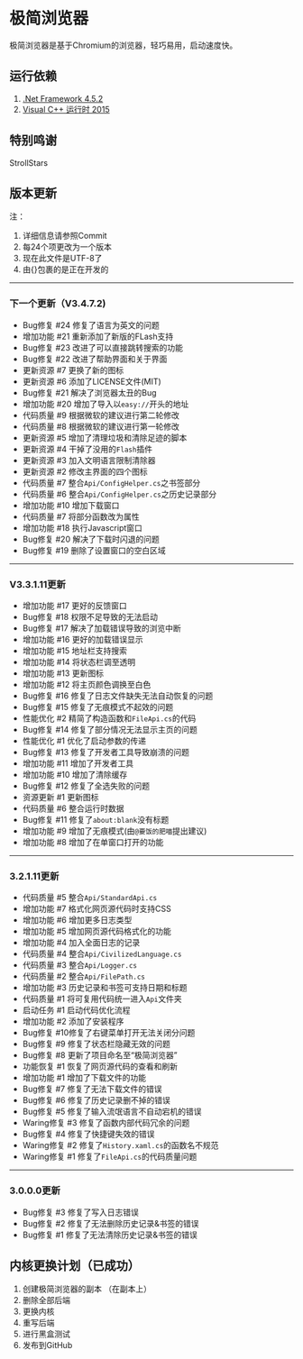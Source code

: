 # 极简浏览器
极简浏览器是基于Chromium的浏览器，轻巧易用，启动速度快。

## 运行依赖

1. [.Net Framework 4.5.2](https://go.microsoft.com/fwlink/?LinkId=397707)
2. [Visual C++ 运行时 2015](https://aka.ms/vs/17/release/vc_redist.x64.exe)

## 特别鸣谢

StrollStars

## 版本更新

注：
1. 详细信息请参照Commit
2. 每24个项更改为一个版本
3. 现在此文件是UTF-8了
4. 由{}包裹的是正在开发的
-----
### 下一个更新（V3.4.7.2)
+ Bug修复 #24 修复了语言为英文的问题
+ 增加功能 #21 重新添加了新版的FLash支持
+ Bug修复 #23 改进了可以直接跳转搜索的功能
+ Bug修复 #22 改进了帮助界面和关于界面
+ 更新资源 #7 更换了新的图标
+ 更新资源 #6 添加了LICENSE文件(MIT)
+ Bug修复 #21 解决了浏览器太丑的Bug
+ 增加功能 #20 增加了导入以`easy://`开头的地址
+ 代码质量 #9 根据微软的建议进行第二轮修改
+ 代码质量 #8 根据微软的建议进行第一轮修改
+ 更新资源 #5 增加了清理垃圾和清除足迹的脚本
+ 更新资源 #4 干掉了没用的`Flash`插件
+ 更新资源 #3 加入文明语言限制清除器
+ 更新资源 #2 修改主界面的四个图标
+ 代码质量 #7 整合`Api/ConfigHelper.cs`之书签部分
+ 代码质量 #6 整合`Api/ConfigHelper.cs`之历史记录部分
+ 增加功能 #10 增加下载窗口
+ 代码质量 #7 将部分函数改为属性
+ 增加功能 #18 执行Javascript窗口
+ Bug修复 #20 解决了下载时闪退的问题
+ Bug修复 #19 删除了设置窗口的空白区域
-----
### V3.3.1.11更新
+ 增加功能 #17 更好的反馈窗口
+ Bug修复 #18 权限不足导致的无法启动
+ Bug修复 #17 解决了加载错误导致的浏览中断
+ 增加功能 #16 更好的加载错误显示
+ 增加功能 #15 地址栏支持搜索
+ 增加功能 #14 将状态栏调至透明
+ 增加功能 #13 更新图标
+ 增加功能 #12 将主页颜色调换至白色
+ Bug修复 #16 修复了日志文件缺失无法自动恢复的问题
+ Bug修复 #15 修复了无痕模式不起效的问题
+ 性能优化 #2 精简了构造函数和`FileApi.cs`的代码
+ Bug修复 #14 修复了部分情况无法显示主页的问题
+ 性能优化 #1 优化了启动参数的传递
+ Bug修复 #13 修复了开发者工具导致崩溃的问题
+ 增加功能 #11 增加了开发者工具
+ 增加功能 #10 增加了清除缓存
+ Bug修复 #12 修复了全选失败的问题
+ 资源更新 #1 更新图标
+ 代码质量 #6 整合运行时数据
+ Bug修复 #11 修复了`about:blank`没有标题
+ 增加功能 #9 增加了无痕模式(由`@要饭的肥喵`提出建议)
+ 增加功能 #8 增加了在单窗口打开的功能
-----
### 3.2.1.11更新
+ 代码质量 #5 整合`Api/StandardApi.cs`
+ 增加功能 #7 格式化网页源代码时支持CSS
+ 增加功能 #6 增加更多日志类型
+ 增加功能 #5 增加网页源代码格式化的功能
+ 增加功能 #4 加入全面日志的记录
+ 代码质量 #4 整合`Api/CivilizedLanguage.cs`
+ 代码质量 #3 整合`Api/Logger.cs`
+ 代码质量 #2 整合`Api/FilePath.cs`
+ 增加功能 #3 历史记录和书签可支持日期和标题
+ 代码质量 #1 将可复用代码统一进入`Api`文件夹
+ 启动任务 #1 启动代码优化流程
+ 增加功能 #2 添加了安装程序
+ Bug修复 #10修复了右键菜单打开无法关闭分问题
+ Bug修复 #9 修复了状态栏隐藏无效的问题
+ Bug修复 #8 更新了项目命名至“极简浏览器”
+ 功能恢复 #1 恢复了网页源代码的查看和刷新
+ 增加功能 #1 增加了下载文件的功能
+ Bug修复 #7 修复了无法下载文件的错误
+ Bug修复 #6 修复了历史记录删不掉的错误
+ Bug修复 #5 修复了输入流氓语言不自动宕机的错误
+ Waring修复 #3 修复了函数内部代码冗余的问题
+ Bug修复 #4 修复了快捷键失效的错误
+ Waring修复 #2 修复了`History.xaml.cs`的函数名不规范
+ Waring修复 #1 修复了`FileApi.cs`的代码质量问题
-----
### 3.0.0.0更新
+ Bug修复 #3 修复了写入日志错误
+ Bug修复 #2 修复了无法删除历史记录&书签的错误
+ Bug修复 #1 修复了无法清除历史记录&书签的错误

## 内核更换计划（已成功）

1. 创建极简浏览器的副本
（在副本上）
2. 删除全部后端
3. 更换内核
4. 重写后端
8. 进行黑盒测试
9. 发布到GitHub
